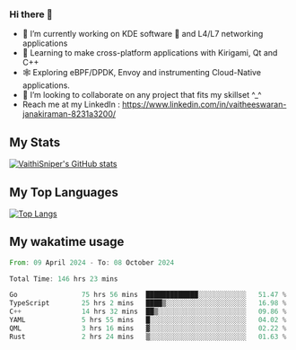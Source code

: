 ### Hi there 👋

- 🔭 I’m currently working on KDE software 💓 and L4/L7 networking applications 
- 📖 Learning to make cross-platform applications with Kirigami, Qt and C++
- 🕸️ Exploring eBPF/DPDK, Envoy and instrumenting Cloud-Native applications. 
- 👯 I’m looking to collaborate on any project that fits my skillset ^_^
- Reach me at my LinkedIn : https://www.linkedin.com/in/vaitheeswaran-janakiraman-8231a3200/

## My Stats
[![VaithiSniper's GitHub stats](https://github-readme-stats.vercel.app/api?username=VaithiSniper&hide=stars&theme=radical)](https://github.com/anuraghazra/github-readme-stats)

## My Top Languages

[![Top Langs](https://github-readme-stats.vercel.app/api/top-langs/?username=VaithiSniper&layout=compact)](https://github.com/anuraghazra/github-readme-stats)

## My wakatime usage

<!--START_SECTION:waka-->

```rust
From: 09 April 2024 - To: 08 October 2024

Total Time: 146 hrs 23 mins

Go                75 hrs 56 mins  █████████████░░░░░░░░░░░░   51.47 %
TypeScript        25 hrs 2 mins   ████▒░░░░░░░░░░░░░░░░░░░░   16.98 %
C++               14 hrs 32 mins  ██▒░░░░░░░░░░░░░░░░░░░░░░   09.86 %
YAML              5 hrs 55 mins   █░░░░░░░░░░░░░░░░░░░░░░░░   04.02 %
QML               3 hrs 16 mins   ▓░░░░░░░░░░░░░░░░░░░░░░░░   02.22 %
Rust              2 hrs 24 mins   ▒░░░░░░░░░░░░░░░░░░░░░░░░   01.63 %
```

<!--END_SECTION:waka-->
